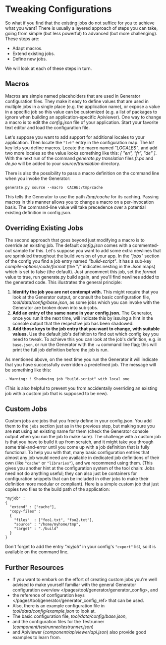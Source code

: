 Tweaking Configurations
=======================

So what if you find that the existing jobs do not suffice for you to achieve what you want? There is usually a layered approach of steps you can take, going from simple (but less powerful) to advanced (but more challenging). These steps are:

-   Adapt macros.
-   Extend existing jobs.
-   Define new jobs.

We will look at each of these steps in turn.

Macros
------

Macros are simple named placeholders that are used in Generator configuration files. They make it easy to define values that are used in multiple jobs in a single place (e.g. the application name), or expose a value in a specific job so this value can be customized (e.g. a list of packages to ignore when building an application-specific Apiviewer). One way to change a macro is to edit the *config.json* file of your application. Start your favorite text editor and load the configuration file.

Let's suppose you want to add support for additional locales to your application. Then locate the `"let"` entry in the configuration map. The *let* key lets you define macros. Locate the macro named *"LOCALES"*, and add two more locales so the value looks something like this: *[ "en", "fr", "de" ]*. With the next run of the command *generate.py translation* files *fr.po* and *de.po* will be added to your *source/translation* directory.

There is also the possibility to pass a macro definition on the command line when you invoke the Generator:

    generate.py source --macro  CACHE:/tmp/cache

This tells the Generator to use the path */tmp/cache* for its caching. Passing macros in this manner allows you to change a macro on a per-invocation basis. The command-line value will take precedence over a potential existing definition in config.json.

Overriding Existing Jobs
------------------------

The second approach that goes beyond just modifying a macro is to override an existing job. The default *config.json* comes with a commented-out sample for this. Let's suppose you want to add some extra newlines that are sprinkled throughout the build version of your app. In the *"jobs"* section of the config you find a job entry named *"build-script"*. It has a sub-key *compile-options/code/format* (the "/" indicates nesting in the Json maps) which is set to false (the default). Just uncomment this job, set the *format* value to true, run generate.py build again, and you'll find newlines added to the generated code. This illustrates the general principle:

1.  **Identify the job you are not contempt with.** This might require that you look at the Generator output, or consult the basic configuration file, *tool/data/config/base.json*, as some jobs which you can invoke with the Generator are broken down into sub-jobs.
2.  **Add an entry of the same name in your config.json.** The Generator, once you run it the next time, will indicate this by issuing a hint in the console output that the respective job has been shadowed.
3.  **Add those keys to the job entry that you want to change, with suitable values.** Use the default job's definition to find out which config key you need to tweak. To achieve this you can look at the job's definition, e.g. in `base.json`, or run the Generator with the `-w` command line flag; this will print the full job definition before the job is run.

As mentioned above, on the next time you run the Generator it will indicate that you have successfully overridden a predefined job. The message will be something like this:

``` {.sourceCode .console}
- Warning: ! Shadowing job "build-script" with local one
```

(This is also helpful to prevent you from accidentally overriding an existing job with a custom job that is supposed to be new).

Custom Jobs
-----------

Custom jobs are jobs that you freely define in your config.json. You add them to the `jobs` section just as in the previous step, but making sure you are **not** using an existing name for them (check the Generator console output when you run the job to make sure). The challenge with a custom job is that you have to build it up from scratch, and it might take you through some trial-and-error until you come up with a job definition that is fully functional. To help you with that, many basic configuration entries that almost any job would need are available in dedicated job definitions of their own (like `"cache"` or `"libraries"`), and we recommend using them. (This gives you another hint at the configuration system of the tool chain: Jobs need not do anything useful; they can also just be containers for configuration snippets that can be included in other jobs to make their definition more modular or compliant). Here is a simple custom job that just copies two files to the build path of the application:

    "myjob" :
    {
      "extend" : ["cache"],
      "copy-files" :
      {
        "files"  : ["foo1.txt", "foo2.txt"],
        "source" : "/home/myhome/tmp",
        "target" : "./build"
      }
    }

Don't forget to add the entry *"myjob"* in your config's `"export"` list, so it is available on the command line.

Further Resources
-----------------

-   If you want to embark on the effort of creating custom jobs you're well advised to make yourself familiar with the general Generator configuration
    overview \</pages/tool/generator/generator\_config\>, and
-   the reference of configuration keys \</pages/tool/generator/generator\_config\_ref\> that can be used.
-   Also, there is an example configuration file in *tool/data/config/example.json* to look at.
-   The basic configuration file, *tool/data/config/base.json*,
-   and the configuration files for the Testrunner (*component/testrunner/testrunner.json*)
-   and Apiviewer (*component/apiviewer/api.json*) also provide good examples to learn from.

